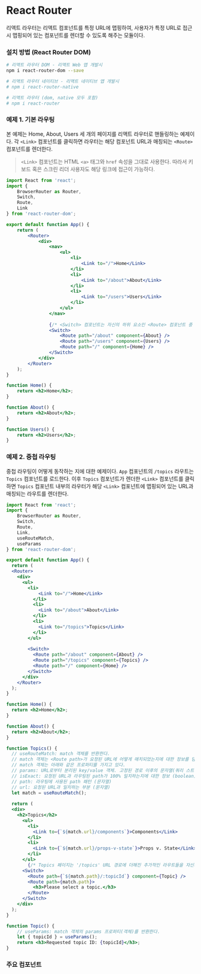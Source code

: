 # React Router

리액트 라우터는 리액트 컴포넌트를 특정 URL에 맵핑하여, 사용자가 특정 URL로 접근시 맵핑되어 있는 컴포넌트를 렌더할 수 있도록 해주는 모듈이다.

### 설치 방법 (React Router DOM)

```bash
# 리액트 라우터 DOM - 리액트 Web 앱 개발시
npm i react-router-dom --save

# 리액트 라우터 네이티브 - 리액트 네이티브 앱 개발시
# npm i react-router-native

# 리액트 라우터 (dom, native 모두 포함)
# npm i react-router
```



### 예제 1. 기본 라우팅

본 예제는 Home, About, Users 세 개의 페이지를 리액트 라우터로 핸들링하는 예제이다. 각 `<Link>` 컴포넌트를 클릭하면 라우터는 해당 컴포넌트 URL과 매칭되는 `<Route>` 컴포넌트를 렌더한다.

> `<Link>` 컴포넌트는 HTML `<a>` 태그와 `href` 속성을 그대로 사용한다. 따라서 키보드 혹은 스크린 리더 사용자도 해당 링크에 접근이 가능하다.

```jsx
import React from 'react';
import {
    BrowserRouter as Router,
    Switch,
    Route,
    Link
} from 'react-router-dom';

export default function App() {
    return (
    	<Router>
        	<div>
            	<nav>
                	<ul>
                    	<li>
                        	<Link to="/">Home</Link>
                        </li>
                        <li>
                        	<Link to="/about">About</Link>
                        </li>
                        <li>
                        	<Link to="/users">Users</Link>
                        </li>
                    </ul>
                </nav>
                
                {/* <Switch> 컴포넌트는 자신의 하위 요소인 <Route> 컴포넌트 중 사용자가 접근한 URL과 일치하는 가장 첫 번째 <Route> 컴포넌트를 렌더한다. */}
                <Switch>
                	<Route path="/about" component={About} />
                    <Route path="/users" component={Users} />
                    <Route path="/" component={Home} />
                </Switch>
            </div>
        </Router>
    );
}

function Home() {
    return <h2>Home</h2>;
}

function About() {
    return <h2>About</h2>;
}

function Users() {
    return <h2>Users</h2>;
}
```



### 예제 2. 중첩 라우팅

중첩 라우팅이 어떻게 동작하는 지에 대한 예제이다. `App` 컴포넌트의 `/topics` 라우트는 `Topics` 컴포넌트를 로드한다. 이후 `Topics` 컴포넌트가 렌더한 `<Link>` 컴포넌트를 클릭하면 `Topics` 컴포넌트 내부의 라우터가 해당 `<Link>` 컴포넌트에 맵핑되어 있는 URL과 매칭되는 라우트를 렌더한다.

```jsx
import React from 'react';
import {
    BrowserRouter as Router,
    Switch,
    Route,
    Link,
    useRouteMatch,
    useParams
} from 'react-router-dom';

export default function App() {
  return (
  <Router>
    <div>
      <ul>
        <li>
            <Link to="/">Home</Link>
          </li>
          <li>
            <Link to="/about">About</Link>
          </li>
          <li>
            <Link to="/topics">Topics</Link>
          </li>
        </ul>
          
        <Switch>
          <Route path="/about" component={About} />
          <Route path="/topics" component={Topics} />
          <Route path="/" component={Home} />
        </Switch>
      </div>
    </Router>
  );
}

function Home() {
  return <h2>Home</h2>;
}

function About() {
  return <h2>About</h2>;
}

function Topics() {
  // useRouteMatch: match 객체를 반환한다.
  // match 객체는 <Route path>가 요청된 URL에 어떻게 매치되었는지에 대한 정보를 담고 있다.
  // match 객체는 아래와 같은 프로퍼티를 가지고 있다.
  // params: URL로부터 분리된 key/value 객체. 고정된 경로 이후의 문자열(쿼리 스트링)에 대한 정보를 갖는다.
  // isExact: 요청된 URL과 라우팅된 path가 100% 일치하는지에 대한 정보 (boolean)
  // path: 라우팅에 사용된 path 패턴 (문자열)
  // url: 요청된 URL과 일치하는 부분 (문자열)
  let match = useRouteMatch();
    
  return (
  <div>
    <h2>Topics</h2>
      <ul>
        <li>
          <Link to={`${match.url}/components`}>Components</Link>
        </li>
        <li>
          <Link to={`${match.url}/props-v-state`}>Props v. State</Link>
        </li>
      </ul>
        {/* Topics 페이지는 '/topics' URL 경로에 더해진 추가적인 라우트들을 자신의 <Switch>문 안에 가지고 있다. 아래 두번째 <Route>는 모든 topic에 대한 index 페이지라고 생각하면된다. */}
      <Switch>
        <Route path={`${match.path}/:topicId`} component={Topic} />
        <Route path={match.path}>
          <h3>Please select a topic.</h3>
        </Route>
      </Switch>
    </div>
  );
}

function Topic() {
    // useParams: match 객체의 params 프로퍼티(객체)를 반환한다.
    let { topicId } = useParams();
    return <h3>Requested topic ID: {topicId}</h3>;
}
```



### 주요 컴포넌트

